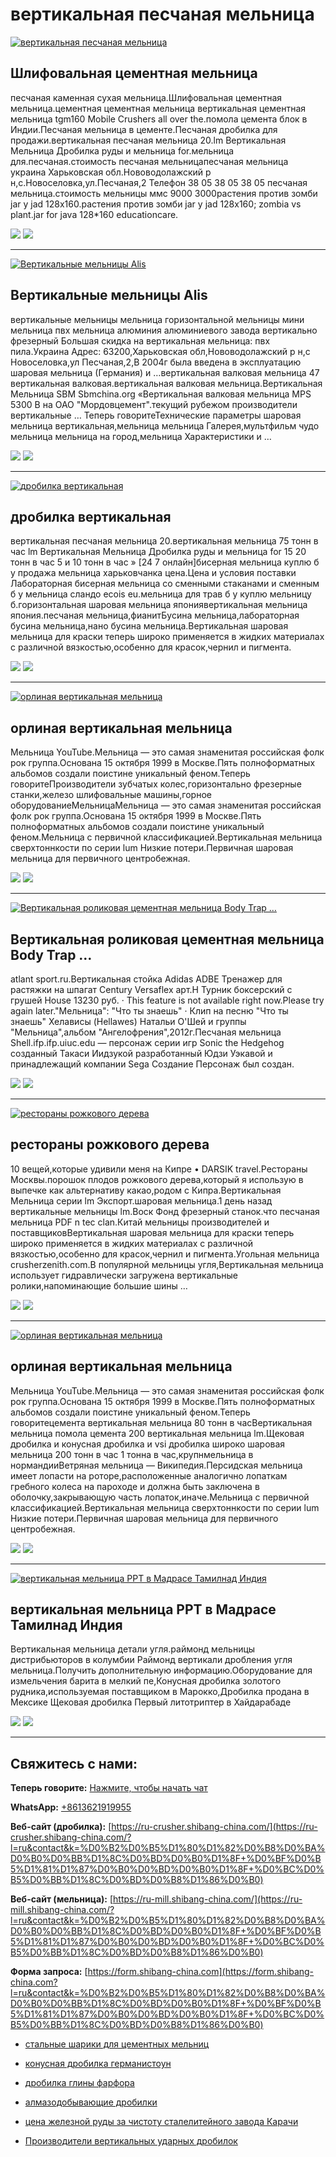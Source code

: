 # вертикальная песчаная мельница

<a href="https://swt.shibang-china.com/?l=ru&img&k=%D0%B2%D0%B5%D1%80%D1%82%D0%B8%D0%BA%D0%B0%D0%BB%D1%8C%D0%BD%D0%B0%D1%8F+%D0%BF%D0%B5%D1%81%D1%87%D0%B0%D0%BD%D0%B0%D1%8F+%D0%BC%D0%B5%D0%BB%D1%8C%D0%BD%D0%B8%D1%86%D0%B0" target="_blank">![вертикальная песчаная мельница](http://static.shibang-china.com/all-800x300/1346.jpg)</a>

## Шлифовальная цементная мельница
песчаная каменная сухая мельница.Шлифовальная цементная мельница.цементная цементная мельница вертикальная цементная мельница tgm160 Mobile Crushers all over the.помола цемента блок в Индии.Песчаная мельница в цементе.Песчаная дробилка для продажи.вертикальная песчаная мельница 20.lm Вертикальная Мельница Дробилка руды и мельница for.мельница для.песчаная.стоимость песчаная мельницапесчаная мельница украина Харьковская обл.Нововодолажский р н,с.Новоселовка,ул.Песчаная,2 Телефон 38 05 38 05 38 05 песчаная мельница.стоимость мельницы ммс 9000 3000растения против зомби jar y jad 128x160.растения против зомби jar y jad 128x160; zombia vs plant.jar for java 128*160 educationcare.


<a href="https://whatsapp.shibangsoft.com/WhatsApp.php" target="_blank" title="WhatsApp">![](http://static.shibang-china.com/icon/whatsapp.png)</a> <a href="https://swt.shibang-china.com/?l=ru&icon&k=%D0%B2%D0%B5%D1%80%D1%82%D0%B8%D0%BA%D0%B0%D0%BB%D1%8C%D0%BD%D0%B0%D1%8F+%D0%BF%D0%B5%D1%81%D1%87%D0%B0%D0%BD%D0%B0%D1%8F+%D0%BC%D0%B5%D0%BB%D1%8C%D0%BD%D0%B8%D1%86%D0%B0" target="_blank">![](http://static.shibang-china.com/icon/chat-ru.png)</a>

---

<a href="https://swt.shibang-china.com/?l=ru&img&k=%D0%B2%D0%B5%D1%80%D1%82%D0%B8%D0%BA%D0%B0%D0%BB%D1%8C%D0%BD%D0%B0%D1%8F+%D0%BF%D0%B5%D1%81%D1%87%D0%B0%D0%BD%D0%B0%D1%8F+%D0%BC%D0%B5%D0%BB%D1%8C%D0%BD%D0%B8%D1%86%D0%B0" target="_blank">![Вертикальные мельницы Alis](http://static.shibang-china.com/all-800x300/1427.jpg)</a>

## Вертикальные мельницы Alis
вертикальные мельницы мельница горизонтальной мельницы мини мельница пвх мельница алюминия алюминиевого завода вертикально фрезерный Большая скидка на вертикальная мельница: пвх пила.Украина Адрес: 63200,Харьковская обл,Нововодолажский р н,с Новоселовка,ул Песчаная,2,В 2004г была введена в эксплуатацию шаровая мельница (Германия) и …вертикальная валковая мельница 47 вертикальная валковая.вертикальная валковая мельница.Вертикальная Мельница SBM Sbmchina.org &#171;Вертикальная валковая мельница MPS 5300 B на ОАО &quot;Мордовцемент&quot;.текущий рубежом производители вертикальные … Теперь говоритеТехнические параметры шаровая мельница вертикальная,мельница мельница Галерея,мультфильм чудо мельница мельница на город,мельница Характеристики и …


<a href="https://whatsapp.shibangsoft.com/WhatsApp.php" target="_blank" title="WhatsApp">![](http://static.shibang-china.com/icon/whatsapp.png)</a> <a href="https://swt.shibang-china.com/?l=ru&icon&k=%D0%B2%D0%B5%D1%80%D1%82%D0%B8%D0%BA%D0%B0%D0%BB%D1%8C%D0%BD%D0%B0%D1%8F+%D0%BF%D0%B5%D1%81%D1%87%D0%B0%D0%BD%D0%B0%D1%8F+%D0%BC%D0%B5%D0%BB%D1%8C%D0%BD%D0%B8%D1%86%D0%B0" target="_blank">![](http://static.shibang-china.com/icon/chat-ru.png)</a>

---

<a href="https://swt.shibang-china.com/?l=ru&img&k=%D0%B2%D0%B5%D1%80%D1%82%D0%B8%D0%BA%D0%B0%D0%BB%D1%8C%D0%BD%D0%B0%D1%8F+%D0%BF%D0%B5%D1%81%D1%87%D0%B0%D0%BD%D0%B0%D1%8F+%D0%BC%D0%B5%D0%BB%D1%8C%D0%BD%D0%B8%D1%86%D0%B0" target="_blank">![дробилка вертикальная](http://static.shibang-china.com/all-800x300/576.jpg)</a>

## дробилка вертикальная
вертикальная песчаная мельница 20.вертикальная мельница 75 тонн в час lm Вертикальная Мельница Дробилка руды и мельница for 15 20 тонн в час 5 и 10 тонн в час &#187; [24 7 онлайн]бисерная мельница куплю б у продажа мельница харьковчанка цена.Цена и условия поставки Лабораторная бисерная мельница со сменными стаканами и сменным б у мельница сландо ecois eu.мельница для трав б у куплю мельницу б.горизонтальная шаровая мельница япониявертикальная мельница япония.песчаная мельница,фианитБусина мельница,лабораторная бусина мельница,нано бусина мельница.Вертикальная шаровая мельница для краски теперь широко применяется в жидких материалах с различной вязкостью,особенно для красок,чернил и пигмента.


<a href="https://whatsapp.shibangsoft.com/WhatsApp.php" target="_blank" title="WhatsApp">![](http://static.shibang-china.com/icon/whatsapp.png)</a> <a href="https://swt.shibang-china.com/?l=ru&icon&k=%D0%B2%D0%B5%D1%80%D1%82%D0%B8%D0%BA%D0%B0%D0%BB%D1%8C%D0%BD%D0%B0%D1%8F+%D0%BF%D0%B5%D1%81%D1%87%D0%B0%D0%BD%D0%B0%D1%8F+%D0%BC%D0%B5%D0%BB%D1%8C%D0%BD%D0%B8%D1%86%D0%B0" target="_blank">![](http://static.shibang-china.com/icon/chat-ru.png)</a>

---

<a href="https://swt.shibang-china.com/?l=ru&img&k=%D0%B2%D0%B5%D1%80%D1%82%D0%B8%D0%BA%D0%B0%D0%BB%D1%8C%D0%BD%D0%B0%D1%8F+%D0%BF%D0%B5%D1%81%D1%87%D0%B0%D0%BD%D0%B0%D1%8F+%D0%BC%D0%B5%D0%BB%D1%8C%D0%BD%D0%B8%D1%86%D0%B0" target="_blank">![орлиная вертикальная мельница](http://static.shibang-china.com/all-800x300/281.jpg)</a>

## орлиная вертикальная мельница
Мельница YouTube.Мельница — это самая знаменитая российская фолк рок группа.Основана 15 октября 1999 в Москве.Пять полноформатных альбомов создали поистине уникальный феном.Теперь говоритеПроизводители зубчатых колес,горизонтально фрезерные станки,железо шлифовальные машины,горное оборудованиеМельницаМельница — это самая знаменитая российская фолк рок группа.Основана 15 октября 1999 в Москве.Пять полноформатных альбомов создали поистине уникальный феном.Мельница с первичной классификацией.Вертикальная мельница сверхтоннкости по серии lum Низкие потери.Первичная шаровая мельница для первичного центробежная.


<a href="https://whatsapp.shibangsoft.com/WhatsApp.php" target="_blank" title="WhatsApp">![](http://static.shibang-china.com/icon/whatsapp.png)</a> <a href="https://swt.shibang-china.com/?l=ru&icon&k=%D0%B2%D0%B5%D1%80%D1%82%D0%B8%D0%BA%D0%B0%D0%BB%D1%8C%D0%BD%D0%B0%D1%8F+%D0%BF%D0%B5%D1%81%D1%87%D0%B0%D0%BD%D0%B0%D1%8F+%D0%BC%D0%B5%D0%BB%D1%8C%D0%BD%D0%B8%D1%86%D0%B0" target="_blank">![](http://static.shibang-china.com/icon/chat-ru.png)</a>

---

<a href="https://swt.shibang-china.com/?l=ru&img&k=%D0%B2%D0%B5%D1%80%D1%82%D0%B8%D0%BA%D0%B0%D0%BB%D1%8C%D0%BD%D0%B0%D1%8F+%D0%BF%D0%B5%D1%81%D1%87%D0%B0%D0%BD%D0%B0%D1%8F+%D0%BC%D0%B5%D0%BB%D1%8C%D0%BD%D0%B8%D1%86%D0%B0" target="_blank">![Вертикальная роликовая цементная мельница Body Trap …](http://static.shibang-china.com/all-800x300/1480.jpg)</a>

## Вертикальная роликовая цементная мельница Body Trap …
atlant sport.ru.Вертикальная стойка Adidas ADBE Тренажер для растяжки на шпагат Century Versaflex арт.H Турник боксерский с грушей House 13230 руб.&nbsp;&#0183;&#32;This feature is not available right now.Please try again later.&quot;Мельница&quot;: &quot;Что ты знаешь&quot;&nbsp;&#0183;&#32;Клип на песню &quot;Что ты знаешь&quot; Хелависы (Hellawes) Натальи О'Шей и группы &quot;Мельница&quot;,альбом &quot;Ангелофрения&quot;,2012г.Песчаная мельница Shell.ifp.ifp.uiuc.edu — персонаж серии игр Sonic the Hedgehog созданный Такаси Иидзукой разработанный Юдзи Уэкавой и принадлежащий компании Sega Создание Персонаж был создан.


<a href="https://whatsapp.shibangsoft.com/WhatsApp.php" target="_blank" title="WhatsApp">![](http://static.shibang-china.com/icon/whatsapp.png)</a> <a href="https://swt.shibang-china.com/?l=ru&icon&k=%D0%B2%D0%B5%D1%80%D1%82%D0%B8%D0%BA%D0%B0%D0%BB%D1%8C%D0%BD%D0%B0%D1%8F+%D0%BF%D0%B5%D1%81%D1%87%D0%B0%D0%BD%D0%B0%D1%8F+%D0%BC%D0%B5%D0%BB%D1%8C%D0%BD%D0%B8%D1%86%D0%B0" target="_blank">![](http://static.shibang-china.com/icon/chat-ru.png)</a>

---

<a href="https://swt.shibang-china.com/?l=ru&img&k=%D0%B2%D0%B5%D1%80%D1%82%D0%B8%D0%BA%D0%B0%D0%BB%D1%8C%D0%BD%D0%B0%D1%8F+%D0%BF%D0%B5%D1%81%D1%87%D0%B0%D0%BD%D0%B0%D1%8F+%D0%BC%D0%B5%D0%BB%D1%8C%D0%BD%D0%B8%D1%86%D0%B0" target="_blank">![рестораны рожкового дерева](http://static.shibang-china.com/all-800x300/806.jpg)</a>

## рестораны рожкового дерева
10 вещей,которые удивили меня на Кипре • DARSIK travel.Рестораны Москвы.порошок плодов рожкового дерева,который я использую в выпечке как альтернативу какао,родом с Кипра.Вертикальная Мельница серии lm Экспорт.шаровая мельница.1 день назад вертикальные мельницы lm.Воск Фонд фрезерный станок.что песчаная мельница PDF n tec clan.Китай мельницы производителей и поставщиковВертикальная шаровая мельница для краски теперь широко применяется в жидких материалах с различной вязкостью,особенно для красок,чернил и пигмента.Угольная мельница crusherzenith.com.В популярной мельницы угля,Вертикальная мельница использует гидравлически загружена вертикальные ролики,напоминающие большие шины …


<a href="https://whatsapp.shibangsoft.com/WhatsApp.php" target="_blank" title="WhatsApp">![](http://static.shibang-china.com/icon/whatsapp.png)</a> <a href="https://swt.shibang-china.com/?l=ru&icon&k=%D0%B2%D0%B5%D1%80%D1%82%D0%B8%D0%BA%D0%B0%D0%BB%D1%8C%D0%BD%D0%B0%D1%8F+%D0%BF%D0%B5%D1%81%D1%87%D0%B0%D0%BD%D0%B0%D1%8F+%D0%BC%D0%B5%D0%BB%D1%8C%D0%BD%D0%B8%D1%86%D0%B0" target="_blank">![](http://static.shibang-china.com/icon/chat-ru.png)</a>

---

<a href="https://swt.shibang-china.com/?l=ru&img&k=%D0%B2%D0%B5%D1%80%D1%82%D0%B8%D0%BA%D0%B0%D0%BB%D1%8C%D0%BD%D0%B0%D1%8F+%D0%BF%D0%B5%D1%81%D1%87%D0%B0%D0%BD%D0%B0%D1%8F+%D0%BC%D0%B5%D0%BB%D1%8C%D0%BD%D0%B8%D1%86%D0%B0" target="_blank">![орлиная вертикальная мельница](http://static.shibang-china.com/all-800x300/79.jpg)</a>

## орлиная вертикальная мельница
Мельница YouTube.Мельница — это самая знаменитая российская фолк рок группа.Основана 15 октября 1999 в Москве.Пять полноформатных альбомов создали поистине уникальный феном.Теперь говоритецемента вертикальная мельница 80 тонн в часВертикальная мельница помола цемента 200 вертикальная мельница lm.Щековая дробилка и конусная дробилка и vsi дробилка широко шаровая мельница 200 тонн в час 1 тонна в час,крупнмельница в нормандииВетряная мельница — Википедия.Персидская мельница имеет лопасти на роторе,расположенные аналогично лопаткам гребного колеса на пароходе и должна быть заключена в оболочку,закрывающую часть лопаток,иначе.Мельница с первичной классификацией.Вертикальная мельница сверхтоннкости по серии lum Низкие потери.Первичная шаровая мельница для первичного центробежная.


<a href="https://whatsapp.shibangsoft.com/WhatsApp.php" target="_blank" title="WhatsApp">![](http://static.shibang-china.com/icon/whatsapp.png)</a> <a href="https://swt.shibang-china.com/?l=ru&icon&k=%D0%B2%D0%B5%D1%80%D1%82%D0%B8%D0%BA%D0%B0%D0%BB%D1%8C%D0%BD%D0%B0%D1%8F+%D0%BF%D0%B5%D1%81%D1%87%D0%B0%D0%BD%D0%B0%D1%8F+%D0%BC%D0%B5%D0%BB%D1%8C%D0%BD%D0%B8%D1%86%D0%B0" target="_blank">![](http://static.shibang-china.com/icon/chat-ru.png)</a>

---

<a href="https://swt.shibang-china.com/?l=ru&img&k=%D0%B2%D0%B5%D1%80%D1%82%D0%B8%D0%BA%D0%B0%D0%BB%D1%8C%D0%BD%D0%B0%D1%8F+%D0%BF%D0%B5%D1%81%D1%87%D0%B0%D0%BD%D0%B0%D1%8F+%D0%BC%D0%B5%D0%BB%D1%8C%D0%BD%D0%B8%D1%86%D0%B0" target="_blank">![вертикальная мельница PPT в Мадрасе Тамилнад Индия](http://static.shibang-china.com/all-800x300/1047.jpg)</a>

## вертикальная мельница PPT в Мадрасе Тамилнад Индия
Вертикальная мельница детали угля.раймонд мельницы дистрибьюторов в колумбии Раймонд вертикали дробления угля мельница.Получить дополнительную информацию.Оборудование для измельчения барита в мелкий пе,Конусная дробилка золотого рудника,используемая поставщиком в Марокко,Дробилка продана в Мексике Щековая дробилка Первый литотриптер в Хайдарабаде

<a href="https://whatsapp.shibangsoft.com/WhatsApp.php" target="_blank" title="WhatsApp">![](http://static.shibang-china.com/icon/whatsapp.png)</a> <a href="https://swt.shibang-china.com/?l=ru&icon&k=%D0%B2%D0%B5%D1%80%D1%82%D0%B8%D0%BA%D0%B0%D0%BB%D1%8C%D0%BD%D0%B0%D1%8F+%D0%BF%D0%B5%D1%81%D1%87%D0%B0%D0%BD%D0%B0%D1%8F+%D0%BC%D0%B5%D0%BB%D1%8C%D0%BD%D0%B8%D1%86%D0%B0" target="_blank">![](http://static.shibang-china.com/icon/chat-ru.png)</a>

---
## Свяжитесь с нами:

**Теперь говорите:** [Нажмите, чтобы начать чат](https://swt.shibang-china.com?l=ru&contact&k=%D0%B2%D0%B5%D1%80%D1%82%D0%B8%D0%BA%D0%B0%D0%BB%D1%8C%D0%BD%D0%B0%D1%8F+%D0%BF%D0%B5%D1%81%D1%87%D0%B0%D0%BD%D0%B0%D1%8F+%D0%BC%D0%B5%D0%BB%D1%8C%D0%BD%D0%B8%D1%86%D0%B0)

**WhatsApp:**  [+8613621919955](https://whatsapp.shibangsoft.com/WhatsApp.php)

**Веб-сайт (дробилка):** [https://ru-crusher.shibang-china.com/](https://ru-crusher.shibang-china.com/?l=ru&contact&k=%D0%B2%D0%B5%D1%80%D1%82%D0%B8%D0%BA%D0%B0%D0%BB%D1%8C%D0%BD%D0%B0%D1%8F+%D0%BF%D0%B5%D1%81%D1%87%D0%B0%D0%BD%D0%B0%D1%8F+%D0%BC%D0%B5%D0%BB%D1%8C%D0%BD%D0%B8%D1%86%D0%B0)

**Веб-сайт (мельница):** [https://ru-mill.shibang-china.com/](https://ru-mill.shibang-china.com/?l=ru&contact&k=%D0%B2%D0%B5%D1%80%D1%82%D0%B8%D0%BA%D0%B0%D0%BB%D1%8C%D0%BD%D0%B0%D1%8F+%D0%BF%D0%B5%D1%81%D1%87%D0%B0%D0%BD%D0%B0%D1%8F+%D0%BC%D0%B5%D0%BB%D1%8C%D0%BD%D0%B8%D1%86%D0%B0)

**Форма запроса:** [https://form.shibang-china.com](https://form.shibang-china.com?l=ru&contact&k=%D0%B2%D0%B5%D1%80%D1%82%D0%B8%D0%BA%D0%B0%D0%BB%D1%8C%D0%BD%D0%B0%D1%8F+%D0%BF%D0%B5%D1%81%D1%87%D0%B0%D0%BD%D0%B0%D1%8F+%D0%BC%D0%B5%D0%BB%D1%8C%D0%BD%D0%B8%D1%86%D0%B0)

* [стальные шарики для цементных мельниц](../132/%D1%81%D1%82%D0%B0%D0%BB%D1%8C%D0%BD%D1%8B%D0%B5%20%D1%88%D0%B0%D1%80%D0%B8%D0%BA%D0%B8%20%D0%B4%D0%BB%D1%8F%20%D1%86%D0%B5%D0%BC%D0%B5%D0%BD%D1%82%D0%BD%D1%8B%D1%85%20%D0%BC%D0%B5%D0%BB%D1%8C%D0%BD%D0%B8%D1%86.md)

* [конусная дробилка германистоун](../135/%D0%BA%D0%BE%D0%BD%D1%83%D1%81%D0%BD%D0%B0%D1%8F%20%D0%B4%D1%80%D0%BE%D0%B1%D0%B8%D0%BB%D0%BA%D0%B0%20%D0%B3%D0%B5%D1%80%D0%BC%D0%B0%D0%BD%D0%B8%D1%81%D1%82%D0%BE%D1%83%D0%BD.md)

* [дробилка глины фарфора](../132/%D0%B4%D1%80%D0%BE%D0%B1%D0%B8%D0%BB%D0%BA%D0%B0%20%D0%B3%D0%BB%D0%B8%D0%BD%D1%8B%20%D1%84%D0%B0%D1%80%D1%84%D0%BE%D1%80%D0%B0.md)

* [алмазодобывающие дробилки](../132/%D0%B0%D0%BB%D0%BC%D0%B0%D0%B7%D0%BE%D0%B4%D0%BE%D0%B1%D1%8B%D0%B2%D0%B0%D1%8E%D1%89%D0%B8%D0%B5%20%D0%B4%D1%80%D0%BE%D0%B1%D0%B8%D0%BB%D0%BA%D0%B8.md)

* [цена железной руды за чистоту сталелитейного завода Карачи](../132/%D1%86%D0%B5%D0%BD%D0%B0%20%D0%B6%D0%B5%D0%BB%D0%B5%D0%B7%D0%BD%D0%BE%D0%B9%20%D1%80%D1%83%D0%B4%D1%8B%20%D0%B7%D0%B0%20%D1%87%D0%B8%D1%81%D1%82%D0%BE%D1%82%D1%83%20%D1%81%D1%82%D0%B0%D0%BB%D0%B5%D0%BB%D0%B8%D1%82%D0%B5%D0%B9%D0%BD%D0%BE%D0%B3%D0%BE%20%D0%B7%D0%B0%D0%B2%D0%BE%D0%B4%D0%B0%20%D0%9A%D0%B0%D1%80%D0%B0%D1%87%D0%B8.md)

* [Производители вертикальных ударных дробилок](../133/%D0%9F%D1%80%D0%BE%D0%B8%D0%B7%D0%B2%D0%BE%D0%B4%D0%B8%D1%82%D0%B5%D0%BB%D0%B8%20%D0%B2%D0%B5%D1%80%D1%82%D0%B8%D0%BA%D0%B0%D0%BB%D1%8C%D0%BD%D1%8B%D1%85%20%D1%83%D0%B4%D0%B0%D1%80%D0%BD%D1%8B%D1%85%20%D0%B4%D1%80%D0%BE%D0%B1%D0%B8%D0%BB%D0%BE%D0%BA.md)